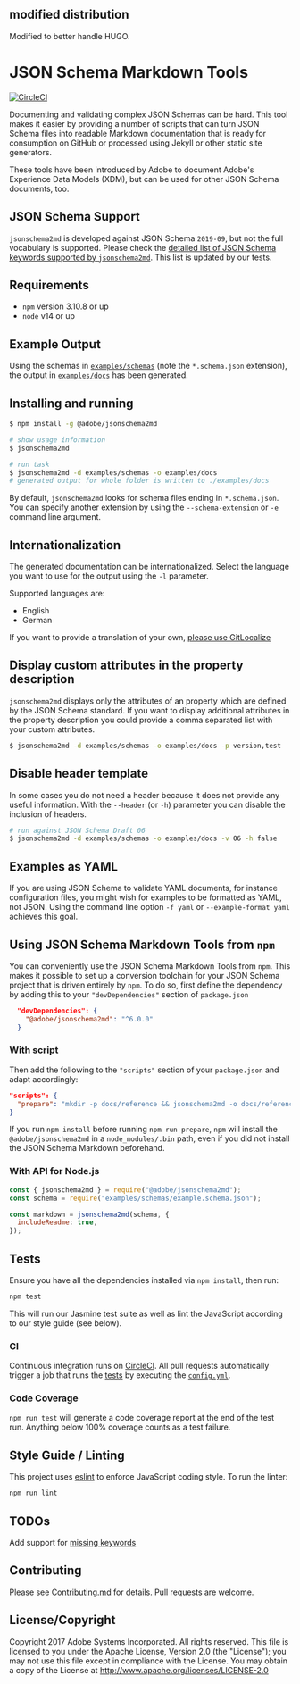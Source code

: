 ## modified distribution

Modified to better handle HUGO.

# JSON Schema Markdown Tools

[![CircleCI](https://circleci.com/gh/adobe/jsonschema2md.svg?style=svg)](https://circleci.com/gh/adobe/jsonschema2md)

Documenting and validating complex JSON Schemas can be hard. This tool makes it easier by providing a number of scripts that can turn JSON Schema files into readable Markdown documentation that is ready for consumption on GitHub or processed using Jekyll or other static site generators.

These tools have been introduced by Adobe to document Adobe's Experience Data Models (XDM), but can be used for other JSON Schema documents, too.

## JSON Schema Support

`jsonschema2md` is developed against JSON Schema `2019-09`, but not the full vocabulary is supported. Please check the [detailed list of JSON Schema keywords supported by `jsonschema2md`](schemasupport.md). This list is updated by our tests.

## Requirements

- `npm` version 3.10.8 or up
- `node` v14 or up

## Example Output

Using the schemas in [`examples/schemas`](examples/schemas) (note the `*.schema.json` extension), the output in [`examples/docs`](examples/docs) has been generated.

## Installing and running

```bash
$ npm install -g @adobe/jsonschema2md

# show usage information
$ jsonschema2md

# run task
$ jsonschema2md -d examples/schemas -o examples/docs
# generated output for whole folder is written to ./examples/docs
```

By default, `jsonschema2md` looks for schema files ending in `*.schema.json`. You can specify another extension by using the `--schema-extension` or `-e` command line argument.

## Internationalization

The generated documentation can be internationalized. Select the language you want to use for the output using the `-l` parameter.

Supported languages are:

- English
- German

If you want to provide a translation of your own, [please use GitLocalize](https://gitlocalize.com/repo/3622)

## Display custom attributes in the property description

`jsonschema2md` displays only the attributes of an property which are defined by the JSON Schema standard. If you want to display additional attributes in the property description you could provide a comma separated list with your custom attributes.

```bash
$ jsonschema2md -d examples/schemas -o examples/docs -p version,test
```

## Disable header template

In some cases you do not need a header because it does not provide any useful information. With the `--header` (or `-h`) parameter you can disable the inclusion of headers.

```bash
# run against JSON Schema Draft 06
$ jsonschema2md -d examples/schemas -o examples/docs -v 06 -h false
```

## Examples as YAML

If you are using JSON Schema to validate YAML documents, for instance configuration files, you might wish for examples to be formatted as YAML, not JSON. Using the command line option `-f yaml` or `--example-format yaml` achieves this goal.

## Using JSON Schema Markdown Tools from `npm`

You can conveniently use the JSON Schema Markdown Tools from `npm`. This makes it possible to set up a conversion toolchain for your JSON Schema project that is driven entirely by `npm`. To do so, first define the dependency by adding this to your `"devDependencies"` section of `package.json`

```json
  "devDependencies": {
    "@adobe/jsonschema2md": "^6.0.0"
  }
```

### With script

Then add the following to the `"scripts"` section of your `package.json` and adapt accordingly:

```json
"scripts": {
  "prepare": "mkdir -p docs/reference && jsonschema2md -o docs/reference -d schemas/draft-04"
}
```

If you run `npm install` before running `npm run prepare`, `npm` will install the `@adobe/jsonschema2md` in a `node_modules/.bin` path, even if you did not install the JSON Schema Markdown beforehand.

### With API for Node.js

```javascript
const { jsonschema2md } = require("@adobe/jsonschema2md");
const schema = require("examples/schemas/example.schema.json");

const markdown = jsonschema2md(schema, {
  includeReadme: true,
});
```

## Tests

Ensure you have all the dependencies installed via `npm install`, then run:

```bash
npm test
```

This will run our Jasmine test suite as well as lint the JavaScript according to our style guide (see below).

### CI

Continuous integration runs on [CircleCI](https://circleci.com/gh/adobe/jsonschema2md).
All pull requests automatically trigger a job that runs the [tests](#tests) by executing the [`config.yml`](.circleci/config.yml).

### Code Coverage

`npm run test` will generate a code coverage report at the end of the test run. Anything below 100% coverage counts as a test failure.

## Style Guide / Linting

This project uses [eslint](https://eslint.org) to enforce JavaScript coding style. To run the linter:

```bash
npm run lint
```

## TODOs

Add support for [missing keywords](schemasupport.md)

## Contributing

Please see [Contributing.md](Contributing.md) for details. Pull requests are welcome.

## License/Copyright

Copyright 2017 Adobe Systems Incorporated. All rights reserved.
This file is licensed to you under the Apache License, Version 2.0 (the "License");
you may not use this file except in compliance with the License. You may obtain a copy
of the License at http://www.apache.org/licenses/LICENSE-2.0
